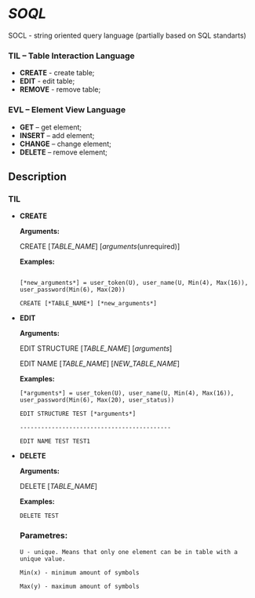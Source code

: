 # *SOQL*
SOCL - string oriented query language (partially based on SQL standarts)

### TIL – Table Interaction Language
* **CREATE** - create table;
* **EDIT** - edit table;
* **REMOVE** - remove table;
### EVL – Element View Language
* **GET** – get element;
* **INSERT** – add element;
* **CHANGE** – change element;
* **DELETE** – remove element;

## Description
### TIL
* **CREATE** 

  **Arguments:**
  
    CREATE [*TABLE_NAME*] [*arguments*(unrequired)]
  
  **Examples:**
  
    ```[*TABLE_NAME*] = TEST
  
    [*new_arguments*] = user_token(U), user_name(U, Min(4), Max(16)), user_password(Min(6), Max(20))
  
    CREATE [*TABLE_NAME*] [*new_arguments*]
    ```
    
* **EDIT**

  **Arguments:**
  
    EDIT STRUCTURE [*TABLE_NAME*] [*arguments*]
  
    EDIT NAME [*TABLE_NAME*] [*NEW_TABLE_NAME*]
  
  **Examples:**
    ```
    [*arguments*] = user_token(U), user_name(U, Min(4), Max(16)), user_password(Min(6), Max(20), user_status))
    
    EDIT STRUCTURE TEST [*arguments*]
    
    -------------------------------------------
    
    EDIT NAME TEST TEST1
    ```
    
* **DELETE**

  **Arguments:**
  
    DELETE [*TABLE_NAME*]  
    
  **Examples:**
    ```
    DELETE TEST
    ```

  ### Parametres:
  
      U - unique. Means that only one element can be in table with a unique value.
  
      Min(x) - minimum amount of symbols
  
      Max(y) - maximum amount of symbols
